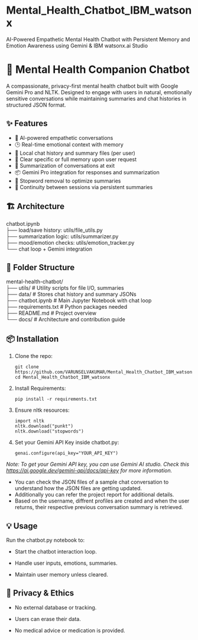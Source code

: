 # Mental_Health_Chatbot_IBM_watsonx
AI-Powered Empathetic Mental Health Chatbot with Persistent Memory and Emotion Awareness using Gemini &amp; IBM watsonx.ai Studio
# 🧠 Mental Health Companion Chatbot

A compassionate, privacy-first mental health chatbot built with Google Gemini Pro and NLTK. Designed to engage with users in natural, emotionally sensitive conversations while maintaining summaries and chat histories in structured JSON format.

## ✨ Features

- 🧠 AI-powered empathetic conversations
- 🕒 Real-time emotional context with memory
- 📁 Local chat history and summary files (per user)
- 🧹 Clear specific or full memory upon user request
- 💬 Summarization of conversations at exit
- 📦 Gemini Pro integration for responses and summarization
- 🧹 Stopword removal to optimize summaries
- 🔁 Continuity between sessions via persistent summaries

## 🏗️ Architecture

chatbot.ipynb<br>
├── load/save history: utils/file_utils.py<br>
├── summarization logic: utils/summarizer.py<br>
├── mood/emotion checks: utils/emotion_tracker.py<br>
└── chat loop + Gemini integration<br>

## 📂 Folder Structure

mental-health-chatbot/<br>
├── utils/ # Utility scripts for file I/O, summaries<br>
├── data/ # Stores chat history and summary JSONs<br>
├── chatbot.ipynb # Main Jupyter Notebook with chat loop<br>
├── requirements.txt # Python packages needed<br>
├── README.md # Project overview<br>
└── docs/ # Architecture and contribution guide


## 📦 Installation

1. Clone the repo:
   ```
   git clone https://github.com/VARUNSELVAKUMAR/Mental_Health_Chatbot_IBM_watsonx.git<br>
   cd Mental_Health_Chatbot_IBM_watsonx

3. Install Requirements:
   ```
   pip install -r requirements.txt

5. Ensure nltk resources:
   ```
   import nltk
   nltk.download("punkt")
   nltk.download("stopwords")

7. Set your Gemini API Key inside chatbot.py:
   ```
   genai.configure(api_key="YOUR_API_KEY")
<i>  Note: To get your Gemini API key, you can use Gemini AI studio. Check this https://ai.google.dev/gemini-api/docs/api-key for more information.</i>

+ You can check the JSON files of a sample chat conversation to understand how the JSON files are getting updated.
+ Additionally you can refer the project report for additional details.
+ Based on the username, diffrent profiles are created and when the user returns, their respective previous conversation summary is retrieved.

## 💡 Usage

Run the chatbot.py notebook to:

   * Start the chatbot interaction loop.

   * Handle user inputs, emotions, summaries.

   * Maintain user memory unless cleared.

## 🔐 Privacy & Ethics

   * No external database or tracking.

   * Users can erase their data.

   * No medical advice or medication is provided.





